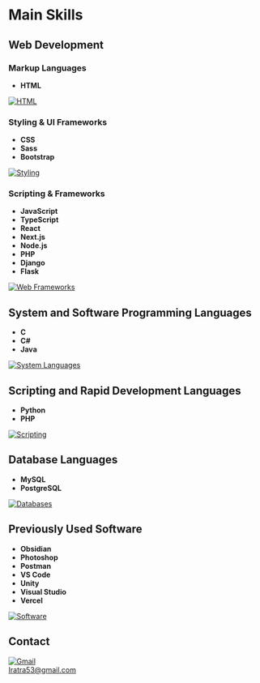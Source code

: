# Main Skills

## Web Development

### Markup Languages
- **HTML**

[![HTML](https://skillicons.dev/icons?i=html)](https://skillicons.dev)

### Styling & UI Frameworks
- **CSS**
- **Sass**
- **Bootstrap**

[![Styling](https://skillicons.dev/icons?i=css,sass,bootstrap)](https://skillicons.dev)

### Scripting & Frameworks
- **JavaScript**
- **TypeScript**
- **React**
- **Next.js**
- **Node.js**
- **PHP**
- **Django**
- **Flask**

[![Web Frameworks](https://skillicons.dev/icons?i=js,ts,react,nextjs,nodejs,php,django,flask)](https://skillicons.dev)

## System and Software Programming Languages
- **C**
- **C#**
- **Java**

[![System Languages](https://skillicons.dev/icons?i=c,cs,java)](https://skillicons.dev)

## Scripting and Rapid Development Languages
- **Python**
- **PHP**

[![Scripting](https://skillicons.dev/icons?i=py,php)](https://skillicons.dev)

## Database Languages
- **MySQL**
- **PostgreSQL**

[![Databases](https://skillicons.dev/icons?i=mysql,postgres)](https://skillicons.dev)

## Previously Used Software
- **Obsidian**
- **Photoshop**
- **Postman**
- **VS Code**
- **Unity**
- **Visual Studio**
- **Vercel**

[![Software](https://skillicons.dev/icons?i=obsidian,ps,postman,vscode,unity,visualstudio,vercel)](https://skillicons.dev)

## Contact
[![Gmail](https://skillicons.dev/icons?i=gmail)](https://skillicons.dev)  
Iratra53@gmail.com
